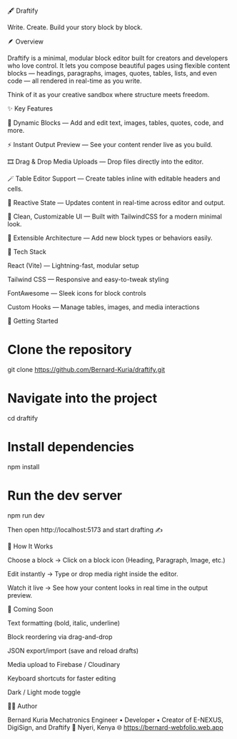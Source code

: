 🖋️ Draftify

Write. Create. Build your story block by block.

🪶 Overview

Draftify is a minimal, modular block editor built for creators and developers who love control.
It lets you compose beautiful pages using flexible content blocks — headings, paragraphs, images, quotes, tables, lists, and even code — all rendered in real-time as you write.

Think of it as your creative sandbox where structure meets freedom.

✨ Key Features

🧩 Dynamic Blocks — Add and edit text, images, tables, quotes, code, and more.

⚡ Instant Output Preview — See your content render live as you build.

🎞️ Drag & Drop Media Uploads — Drop files directly into the editor.

🪄 Table Editor Support — Create tables inline with editable headers and cells.

💾 Reactive State — Updates content in real-time across editor and output.

🎨 Clean, Customizable UI — Built with TailwindCSS for a modern minimal look.

🔧 Extensible Architecture — Add new block types or behaviors easily.

🧠 Tech Stack

React (Vite) — Lightning-fast, modular setup

Tailwind CSS — Responsive and easy-to-tweak styling

FontAwesome — Sleek icons for block controls

Custom Hooks — Manage tables, images, and media interactions

🚀 Getting Started

# Clone the repository

git clone https://github.com/Bernard-Kuria/draftify.git

# Navigate into the project

cd draftify

# Install dependencies

npm install

# Run the dev server

npm run dev

Then open http://localhost:5173
and start drafting ✍️

🧭 How It Works

Choose a block → Click on a block icon (Heading, Paragraph, Image, etc.)

Edit instantly → Type or drop media right inside the editor.

Watch it live → See how your content looks in real time in the output preview.

🌱 Coming Soon

Text formatting (bold, italic, underline)

Block reordering via drag-and-drop

JSON export/import (save and reload drafts)

Media upload to Firebase / Cloudinary

Keyboard shortcuts for faster editing

Dark / Light mode toggle

🧑‍🎨 Author

Bernard Kuria
Mechatronics Engineer • Developer • Creator of E-NEXUS, DigiSign, and Draftify
📍 Nyeri, Kenya
🌐 https://bernard-webfolio.web.app
